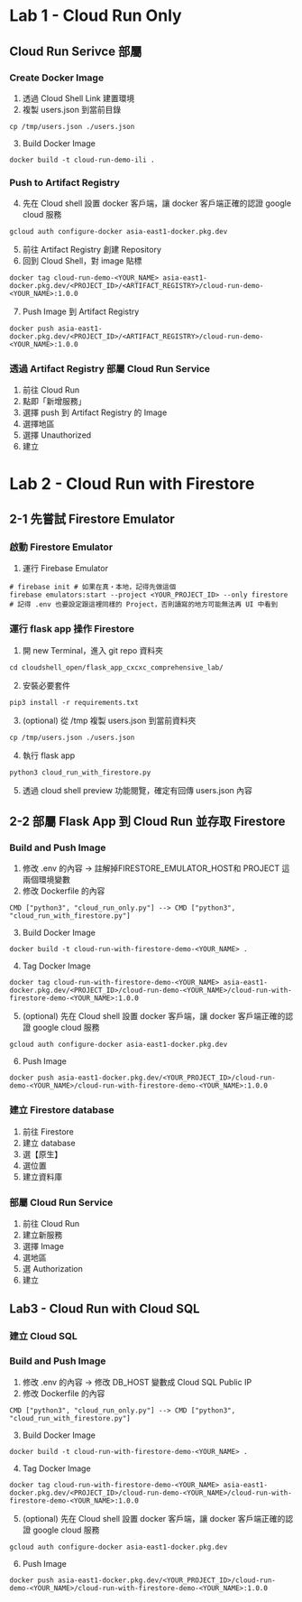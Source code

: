# Lab 1 - Cloud Run Only
## Cloud Run Serivce 部屬
### Create Docker Image
1. 透過 Cloud Shell Link 建置環境
2. 複製 users.json 到當前目錄
```
cp /tmp/users.json ./users.json
```
3. Build Docker Image
```
docker build -t cloud-run-demo-ili .
```
### Push to Artifact Registry
4. 先在 Cloud shell 設置 docker 客戶端，讓 docker 客戶端正確的認證 google cloud 服務
```
gcloud auth configure-docker asia-east1-docker.pkg.dev
```
5. 前往 Artifact Registry 創建 Repository
6. 回到 Cloud Shell，對 image 貼標
```
docker tag cloud-run-demo-<YOUR_NAME> asia-east1-docker.pkg.dev/<PROJECT_ID>/<ARTIFACT_REGISTRY>/cloud-run-demo-<YOUR_NAME>:1.0.0
```
7. Push Image 到 Artifact Registry
```
docker push asia-east1-docker.pkg.dev/<PROJECT_ID>/<ARTIFACT_REGISTRY>/cloud-run-demo-<YOUR_NAME>:1.0.0
```

### 透過 Artifact Registry 部屬 Cloud Run Service
1. 前往 Cloud Run
2. 點即「新增服務」
3. 選擇 push 到 Artifact Registry 的 Image
4. 選擇地區
5. 選擇 Unauthorized
6. 建立

# Lab 2 - Cloud Run with Firestore
## 2-1 先嘗試 Firestore Emulator
### 啟動 Firestore Emulator
1. 運行 Firebase Emulator
```
# firebase init # 如果在真‧本地，記得先做這個
firebase emulators:start --project <YOUR_PROJECT_ID> --only firestore # 記得 .env 也要設定跟這裡同樣的 Project，否則讀寫的地方可能無法再 UI 中看到
```
### 運行 flask app 操作 Firestore
1. 開 new Terminal，進入 git repo 資料夾
```
cd cloudshell_open/flask_app_cxcxc_comprehensive_lab/
```
2. 安裝必要套件 
```
pip3 install -r requirements.txt
```
3. (optional) 從 /tmp 複製 users.json 到當前資料夾
```
cp /tmp/users.json ./users.json
```
4. 執行 flask app
```
python3 cloud_run_with_firestore.py
```
5. 透過 cloud shell preview 功能閱覽，確定有回傳 users.json 內容

## 2-2 部屬 Flask App 到 Cloud Run 並存取 Firestore
### Build and Push Image
1. 修改 .env 的內容 -> 註解掉FIRESTORE_EMULATOR_HOST和 PROJECT 這兩個環境變數
2. 修改 Dockerfile 的內容
```
CMD ["python3", "cloud_run_only.py"] --> CMD ["python3", "cloud_run_with_firestore.py"]
```
3. Build Docker Image
```
docker build -t cloud-run-with-firestore-demo-<YOUR_NAME> .
```
4. Tag Docker Image
```
docker tag cloud-run-with-firestore-demo-<YOUR_NAME> asia-east1-docker.pkg.dev/<PROJECT_ID>/cloud-run-demo-<YOUR_NAME>/cloud-run-with-firestore-demo-<YOUR_NAME>:1.0.0
```
5. (optional) 先在 Cloud shell 設置 docker 客戶端，讓 docker 客戶端正確的認證 google cloud 服務
```
gcloud auth configure-docker asia-east1-docker.pkg.dev
```
6. Push Image
```
docker push asia-east1-docker.pkg.dev/<YOUR_PROJECT_ID>/cloud-run-demo-<YOUR_NAME>/cloud-run-with-firestore-demo-<YOUR_NAME>:1.0.0
```

### 建立 Firestore database
1. 前往 Firestore
2. 建立 database
3. 選【原生】
4. 選位置
5. 建立資料庫


### 部屬 Cloud Run Service
1. 前往 Cloud Run
2. 建立新服務
3. 選擇 Image
4. 選地區
5. 選 Authorization
6. 建立

## Lab3 - Cloud Run with Cloud SQL
### 建立 Cloud SQL


### Build and Push Image
1. 修改 .env 的內容 -> 修改 DB_HOST 變數成 Cloud SQL Public IP
2. 修改 Dockerfile 的內容
```
CMD ["python3", "cloud_run_only.py"] --> CMD ["python3", "cloud_run_with_firestore.py"]
```
3. Build Docker Image
```
docker build -t cloud-run-with-firestore-demo-<YOUR_NAME> .
```
4. Tag Docker Image
```
docker tag cloud-run-with-firestore-demo-<YOUR_NAME> asia-east1-docker.pkg.dev/<PROJECT_ID>/cloud-run-demo-<YOUR_NAME>/cloud-run-with-firestore-demo-<YOUR_NAME>:1.0.0
```
5. (optional) 先在 Cloud shell 設置 docker 客戶端，讓 docker 客戶端正確的認證 google cloud 服務
```
gcloud auth configure-docker asia-east1-docker.pkg.dev
```
6. Push Image
```
docker push asia-east1-docker.pkg.dev/<YOUR_PROJECT_ID>/cloud-run-demo-<YOUR_NAME>/cloud-run-with-firestore-demo-<YOUR_NAME>:1.0.0
```
